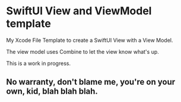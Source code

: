 # SwiftUI View and ViewModel template

My Xcode File Template to create a SwiftUI View with a View Model.

The view model uses Combine to let the view know what's up.

This is a work in progress. 

## No warranty, don't blame me, you're on your own, kid, blah blah blah.


